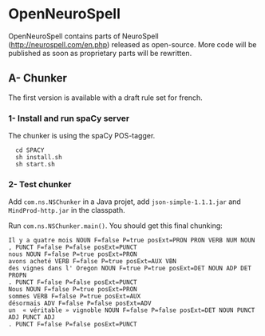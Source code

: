 # OpenNeuroSpell
OpenNeuroSpell contains parts of NeuroSpell (http://neurospell.com/en.php) released as open-source. More code will be published as soon as proprietary parts will be rewritten.
## A- Chunker

The first version is available with a draft rule set for french.

### 1- Install and run spaCy server

The chunker is using the spaCy POS-tagger.
```
  cd SPACY
  sh install.sh
  sh start.sh
```
### 2- Test chunker

Add <code>com.ns.NSChunker</code> in a Java projet, add <code>json-simple-1.1.1.jar</code> and <code>MindProd-http.jar</code> in the classpath.

Run <code>com.ns.NSChunker.main()</code>. You should get this final chunking:

```
Il y a quatre mois NOUN F=false P=true posExt=PRON PRON VERB NUM NOUN
, PUNCT F=false P=false posExt=PUNCT
nous NOUN F=false P=true posExt=PRON
avons acheté VERB F=false P=true posExt=AUX VBN
des vignes dans l' Oregon NOUN F=true P=true posExt=DET NOUN ADP DET PROPN
. PUNCT F=false P=false posExt=PUNCT
Nous NOUN F=false P=true posExt=PRON
sommes VERB F=false P=true posExt=AUX
désormais ADV F=false P=false posExt=ADV
un ­ « véritable » vignoble NOUN F=false P=false posExt=DET NOUN PUNCT ADJ PUNCT ADJ
. PUNCT F=false P=false posExt=PUNCT
```
